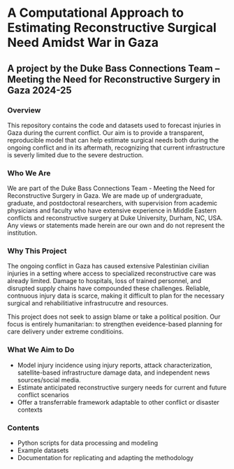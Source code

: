 # A Computational Approach to Estimating Reconstructive Surgical Need Amidst War in Gaza

## A project by the Duke Bass Connections Team – Meeting the Need for Reconstructive Surgery in Gaza 2024-25

### Overview
This repository contains the code and datasets used to forecast injuries in Gaza during the current conflict. Our aim is to provide a transparent, reproducible model that can help estimate surgical needs both during the ongoing conflict and in its aftermath, recognizing that current infrastructure is severly limited due to the severe destruction. 
  
### Who We Are
We are part of the Duke Bass Connections Team - Meeting the Need for Reconstructive Surgery in Gaza. We are made up of undergraduate, graduate, and postdoctoral researchers, with supervision from academic physicians and faculty who have extensive experience in Middle Eastern conflicts and reconstructive surgery at Duke University, Durham, NC, USA. Any views or statements made herein are our own and do not represent the institution.  

### Why This Project
The ongoing conflict in Gaza has caused extensive Palestinian civilian injuries in a setting where access to specialized reconstructive care was already limited. Damage to hospitals, loss of trained personnel, and disrupted supply chains have compounded these challenges. Reliable, contnuous injury data is scarce, making it difficult to plan for the necessary surgical and rehabilitiative infrastrucutre and resources. 

This project does not seek to assign blame or take a political position. Our focus is entirely humanitarian: to strengthen eveidence-based planning for care delivery under extreme conditioins.

### What We Aim to Do
- Model injury incidence using injury reports, attack characterization, satellite-based infrastructure damage data, and independent news sources/social media. 
- Estimate anticipated reconstructive surgery needs for current and future conflict scenarios
- Offer a transferrable framework adaptable to other conflict or disaster contexts

### Contents
- Python scripts for data processing and modeling
- Example datasets
- Documentation for replicating and adapting the methodology

